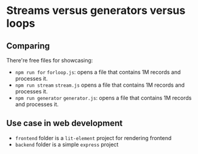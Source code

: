 # Streams versus generators versus loops
## Comparing 

There're free files for showcasing:
- `npm run for` `forloop.js`: opens a file that contains 1M records and processes it.
- `npm run stream` `stream.js` opens a file that contains 1M records and processes it.
- `npm run generator` `generator.js`: opens a file that contains 1M records and processes it.

## Use case in web development

- `frontend` folder is a `lit-element` project for rendering frontend
- `backend` folder is a simple `express` project
